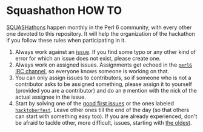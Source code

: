 # Squashathon HOW TO

[SQUASHathons](https://github.com/rakudo/rakudo/wiki/Monthly-Bug-Squash-Day)
happen monthly in the Perl 6 community, with every other one devoted
to this repository. It will help the organization of the hackathon if
you follow these rules when participating in it.

1. Always work against an [issue](https://github.com/perl6/doc/issues). If you find some typo or any other kind of error for which an issue does not exist, please create one.
2. Always work on assigned issues. Assignments get echoed in the [`perl6` IRC channel](https://webchat.freenode.net/?channels=#perl6), so everyone knows someone is working on that.
3. You can only assign issues to contributors, so if someone who is
   not a contributor asks to be assigned something, please assign it
   to yourself (provided you are a contributor) and do an `@` mention with the nick of the actual
   assignee in the issue.
4. Start by solving one of the
   [good first issues](https://github.com/perl6/doc/issues?q=is%3Aissue+is%3Aopen+label%3A%22good+first+issue%22)
   or the ones labeled
   [`hacktoberfest`](https://github.com/perl6/doc/issues?q=is%3Aissue+is%3Aopen+label%3AHacktoberfest). Leave
   other ones till the end of the day (so that others can start with
   something easy too). If you are already experienced, don't be
   afraid to tackle other, more difficult, issues, starting with
   [the oldest](https://github.com/perl6/doc/issues?page=8&q=is%3Aissue+is%3Aopen).
